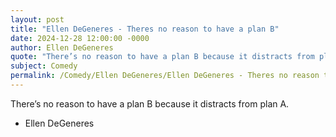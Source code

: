 ```yaml
---
layout: post
title: "Ellen DeGeneres - Theres no reason to have a plan B"
date: 2024-12-28 12:00:00 -0000
author: Ellen DeGeneres
quote: "There’s no reason to have a plan B because it distracts from plan A."
subject: Comedy
permalink: /Comedy/Ellen DeGeneres/Ellen DeGeneres - Theres no reason to have a plan B
---
```


There’s no reason to have a plan B because it distracts from plan A.

- Ellen DeGeneres
